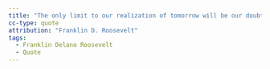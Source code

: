 ```yaml
---
title: "The only limit to our realization of tomorrow will be our doubts of today."
cc-type: quote
attribution: "Franklin D. Roosevelt"
tags:
  - Franklin Delano Roosevelt
  - Quote
---
```


